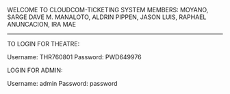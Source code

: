 WELCOME TO CLOUDCOM-TICKETING SYSTEM
MEMBERS:
MOYANO, SARGE DAVE M.
MANALOTO, ALDRIN
PIPPEN, JASON
LUIS, RAPHAEL
ANUNCACION, IRA MAE

-------------------------------------------------------------

TO LOGIN FOR THEATRE:

Username: THR760801
Password: PWD649976

LOGIN FOR ADMIN:

Username: admin
Password: password

